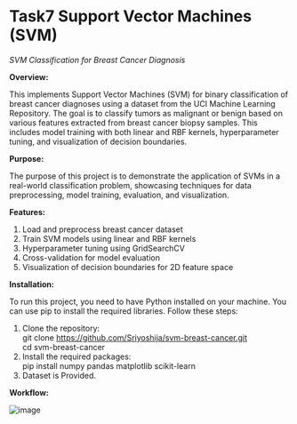 # Task7 Support Vector Machines (SVM)                                                                                                                                                           
*SVM Classification for Breast Cancer Diagnosis*                                                                                                                            

**Overview:**                                                                                                                                                                

This implements Support Vector Machines (SVM) for binary classification of breast cancer diagnoses using a dataset from the UCI Machine Learning Repository. The goal is to classify tumors as malignant or benign based on various features extracted from breast cancer biopsy samples. This includes model training with both linear and RBF kernels, hyperparameter tuning, and visualization of decision boundaries.                                                                                                                                                                                  

**Purpose:**                                                                                                                                                                 

The purpose of this project is to demonstrate the application of SVMs in a real-world classification problem, showcasing techniques for data preprocessing, model training, evaluation, and visualization.                                                                                                                                 

**Features:**                                                                                                                                                                  

1. Load and preprocess breast cancer dataset                                                                                                                                   
2. Train SVM models using linear and RBF kernels                                                                                                                                  
3. Hyperparameter tuning using GridSearchCV                                                                                                                                
4. Cross-validation for model evaluation                                                                                                                                
5. Visualization of decision boundaries for 2D feature space                                                                                                             

**Installation:**                                                                                                                                                      

To run this project, you need to have Python installed on your machine. You can use pip to install the required libraries. Follow these steps:                         

1. Clone the repository:                                                                                                                                              
git clone https://github.com/Sriyoshija/svm-breast-cancer.git                                                                                                       
cd svm-breast-cancer                                                                                                                                                        
2. Install the required packages:                                                                                                                                    
pip install numpy pandas matplotlib scikit-learn                                                                                                                     
3. Dataset is Provided.                                                                                                                                              

**Workflow:**                                                                                                                                                        

![image](https://github.com/user-attachments/assets/fba3aeef-1ff4-41e8-a55c-f8b496c6344c)

